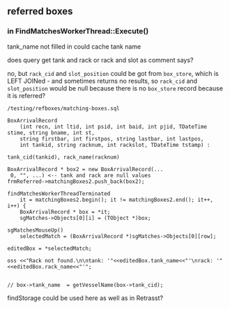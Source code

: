 

## referred boxes

### in FindMatchesWorkerThread::Execute()

tank_name not filled in
could cache tank name

does query get tank and rack or rack and slot as comment says?

no, but `rack_cid` and `slot_position` could be got from `box_store`, which is LEFT JOINed - and sometimes returns no results, so `rack_cid` and `slot_position` would be null
because there is no `box_store` record because it is referred?

`/testing/refboxes/matching-boxes.sql`

    BoxArrivalRecord
        (int recn, int ltid, int psid, int baid, int pjid, TDateTime stime, string bname, int st,
        string firstbar, int firstpos, string lastbar, int lastpos,
        int tankid, string racknum, int rackslot, TDateTime tstamp) :

    tank_cid(tankid), rack_name(racknum)

    BoxArrivalRecord * box2 = new BoxArrivalRecord(... 
     0, "", ...) <-- tank and rack are null values
    frmReferred->matchingBoxes2.push_back(box2);

    findMatchesWorkerThreadTerminated
        it = matchingBoxes2.begin(); it != matchingBoxes2.end(); it++, i++) {
        BoxArrivalRecord * box = *it;
        sgMatches->Objects[0][i] = (TObject *)box;

    sgMatchesMouseUp() 
        selectedMatch = (BoxArrivalRecord *)sgMatches->Objects[0][row];

    editedBox = *selectedMatch;

    oss <<"Rack not found.\n\ntank: '"<<editedBox.tank_name<<"'\nrack: '"<<editedBox.rack_name<<"'";


    // box->tank_name  = getVesselName(box->tank_cid);

findStorage could be used here as well as in Retrasst?

